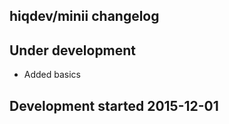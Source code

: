 hiqdev/minii changelog
----------------------

## Under development

- Added basics

## Development started 2015-12-01

